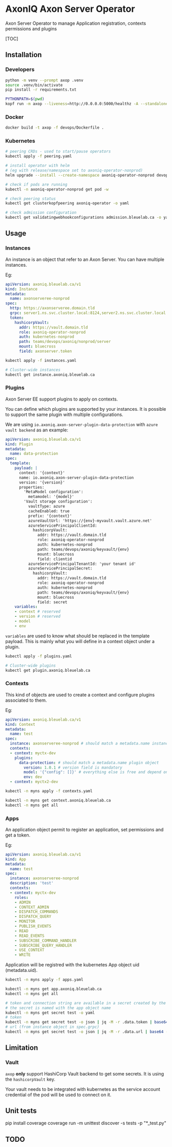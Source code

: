 # AxonIQ Axon Server Operator

Axon Server Operator to manage Application registration, contexts permissions and plugins



[TOC]

## Installation

### Developers

```bash
python -m venv --prompt axop .venv
source .venv/bin/activate
pip install -r requirements.txt

PYTHONPATH=$(pwd)
kopf run -m axop --liveness=http://0.0.0.0:5000/healthz -A --standalone # --peering=axoniq-operator
```

### Docker

```bash
docker build -t axop -f devops/Dockerfile .
```

### Kubernetes

```bash
# peering CRDs - used to start/pause operators
kubectl apply -f peering.yaml

# install operator with helm
# (eg with release/namespace set to axoniq-operator-nonprod)
helm upgrade --install --create-namespace axoniq-operator-nonprod devops/chart/ -n axoniq-operator-nonprod

# check if pods are running
kubectl -n axoniq-operator-nonprod get pod -w

# check peering status
kubectl get clusterkopfpeering axoniq-operator -o yaml

# check admission configuration
kubectl get validatingwebhookconfigurations admission.bleuelab.ca -o yaml
```

## Usage

### Instances

An instance is an object that refer to an Axon Server. You can have multiple instances.

Eg:

```yaml
apiVersion: axoniq.bleuelab.ca/v1
kind: Instance
metadata:
  name: axonserveree-nonprod
spec:
  http: https://axonserveree.domain.tld
  grpc: server1.ns.svc.cluster.local:8124,server2.ns.svc.cluster.local:8124,server3.ns.svc.cluster.local:8124
  token:
    hashicorpVault:
      addr: https://vault.domain.tld
      role: axoniq-operator-nonprod
      auth: kubernetes-nonprod
      path: teams/devops/axoniq/nonprod/server
      mount: bluecross
      field: axonserver.token
```

```bash
kubectl apply -f instances.yaml

# Cluster-wide instances
kubectl get instance.axoniq.bleuelab.ca
```

### Plugins

Axon Server EE support plugins to apply on contexts.

You can define which plugins are supported by your instances. It is possible to support the same plugin with multiple configurations.

We are using `io.axoniq.axon-server-plugin-data-protection` with `azure vault backend` as an example:

```yaml
apiVersion: axoniq.bleuelab.ca/v1
kind: Plugin
metadata:
  name: data-protection
spec:
  template:
    payload: |
      context: '{context}'
      name: io.axoniq.axon-server-plugin-data-protection
      version: '{version}'
      properties:
        'MetaModel configuration':
          metamodel: '{model}'
        'Vault storage configuration':
          vaultType: azure
          cacheEnabled: true
          prefix: '{context}'
          azureVaultUrl: 'https://{env}-myvault.vault.azure.net'
          azureServicePrincipalClientId:
            hashicorpVault:
              addr: https://vault.domain.tld
              role: axoniq-operator-nonprod
              auth: kubernetes-nonprod
              path: teams/devops/axoniq/keyvault/{env}
              mount: bluecross
              field: clientid
          azureServicePrincipalTenantId: 'your tenant id'
          azureServicePrincipalSecret:
            hashicorpVault:
              addr: https://vault.domain.tld
              role: axoniq-operator-nonprod
              auth: kubernetes-nonprod
              path: teams/devops/axoniq/keyvault/{env}
              mount: bluecross
              field: secret
    variables:
    - context # reserved
    - version # reserved
    - model
    - env

```

`variables` are used to know what should be replaced in the template payload. This is mainly what you will define in a context object under a plugin.

```bash
kubectl apply -f plugins.yaml

# Cluster-wide plugins
kubectl get plugin.axoniq.bleuelab.ca
```

### Contexts

This kind of objects are used to create a context and configure plugins associated to them.

Eg:

```yaml
apiVersion: axoniq.bleuelab.ca/v1
kind: Context
metadata:
  name: test
spec:
  instance: axonserveree-nonprod # should match a metadata.name instance object
  contexts:
  - context: myctx-dev
    plugins:
      data-protection: # should match a metadata.name plugin object
        version: 1.0.1 # version field is mandatory
        model: '{"config": []}' # everything else is free and depend on the plugin definition (and spec.template.variables)
        env: dev
  - context: myctx2-dev
```

```bash
kubectl -n myns apply -f contexts.yaml

kubectl -n myns get context.axoniq.bleuelab.ca
kubectl -n myns get all
```

### Apps

An application object permit to register an application, set permissions and get a token.

Eg:

```yaml
apiVersion: axoniq.bleuelab.ca/v1
kind: App
metadata:
  name: test
spec:
  instance: axonserveree-nonprod
  description: 'test'
  contexts:
  - context: myctx-dev
    roles:
    - ADMIN
    - CONTEXT_ADMIN
    - DISPATCH_COMMANDS
    - DISPATCH_QUERY
    - MONITOR
    - PUBLISH_EVENTS
    - READ
    - READ_EVENTS
    - SUBSCRIBE_COMMAND_HANDLER
    - SUBSCRIBE_QUERY_HANDLER
    - USE_CONTEXT
    - WRITE
```

Application will be registred with the kubernetes App object uid (metadata.uid).

```bash
kubectl -n myns apply -f apps.yaml

kubectl -n myns get app.axoniq.bleuelab.ca
kubectl -n myns get all

# token and connection string are available in a secret created by the operator
# the secret is named with the app object name
kubectl -n myns get secret test -o yaml
# token
kubectl -n myns get secret test -o json | jq -M -r .data.token | base64 -d
# url (from instance object in spec.grpc)
kubectl -n myns get secret test -o json | jq -M -r .data.url | base64 -d
```



## Limitation

### Vault

`axop` **only** support HashiCorp Vault backend to get some secrets. It is using the `hashicorpVault` key.

Your vault needs to be integrated with kubernetes as the service account credential of the pod will be used to connect on it.


## Unit tests
pip install coverage
coverage run -m unittest discover -s tests -p "*_test.py"

## TODO

